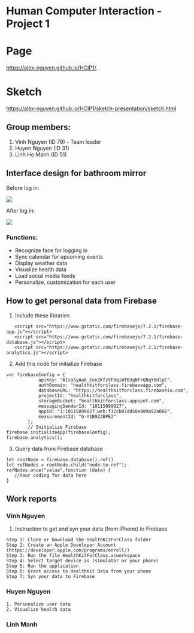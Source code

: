 # Human Computer Interaction - Project 1
# Page
https://alex-nguyen.github.io/HCIP1/.

# Sketch
https://alex-nguyen.github.io/HCIP1/sketch-presentation/sketch.html

## Group members:
1. Vinh Nguyen (ID 79) - Team leader
2. Huyen Nguyen (ID 31)
3. Linh Ho Manh (ID 51)

## Interface design for bathroom mirror

Before log in:

![](https://alex-nguyen.github.io/HCIP1/sketch-presentation/images/before.png)

After log in:

![](https://alex-nguyen.github.io/HCIP1/sketch-presentation/images/p1.group7.png)


### Functions:
- Recognize face for logging in
- Sync calendar for upcoming events
- Display weather data
- Visualize health data
- Load social media feeds
- Personalize, customization for each user

## How to get personal data from Firebase

1. Include these libraries
```
   <script src="https://www.gstatic.com/firebasejs/7.2.1/firebase-app.js"></script>
   <script src="https://www.gstatic.com/firebasejs/7.2.1/firebase-database.js"></script>
   <script src="https://www.gstatic.com/firebasejs/7.2.1/firebase-analytics.js"></script>
```
2. Add this code for initialize Firebase
````
var firebaseConfig = {
            apiKey: "AIzaSyAa6_EenZKfzVFOqiWTB3qNFrQNqY6UlpE",
            authDomain: "healthkitforclass.firebaseapp.com",
            databaseURL: "https://healthkitforclass.firebaseio.com",
            projectId: "healthkitforclass",
            storageBucket: "healthkitforclass.appspot.com",
            messagingSenderId: "10115099027",
            appId: "1:10115099027:web:f32cb07dd50e089a92a066",
            measurementId: "G-Y1B923BPE2"
        };
        // Initialize Firebase
firebase.initializeApp(firebaseConfig);
firebase.analytics();
````
3. Query data from Firebase database
````
let rootNode = firebase.database().ref()
let refNodes = rootNode.child("node-to-ref");
refNodes.once("value",function (data) {
   //Your coding for data here
}
````

## Work reports
### Vinh Nguyen 
1. Instruction to get and syn your data (from iPhone) to Firebase
````
Step 1: Clone or Download the HealthKitForClass folder
Step 2: Create an Apple Developer Account (https://developer.apple.com/programs/enroll/)
Step 3: Run the file HealthKitForClass.xcworkspace
Step 4: Select target device as (simulator or your phone)
Step 5: Run the application
Step 6: Grant access to HealthKit Data from your phone
Step 7: Syn your data to Firebase

````

### Huyen Nguyen
````
1. Personalize user data
2. Visualize health data
````
### Linh Manh
